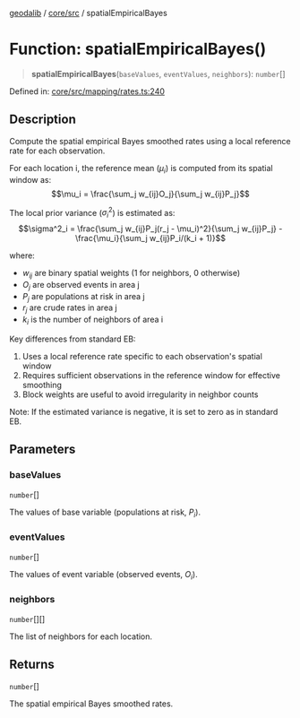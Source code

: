 [geodalib](../../../modules.md) / [core/src](../index.md) / spatialEmpiricalBayes

# Function: spatialEmpiricalBayes()

> **spatialEmpiricalBayes**(`baseValues`, `eventValues`, `neighbors`): `number`[]

Defined in: [core/src/mapping/rates.ts:240](https://github.com/GeoDaCenter/geoda-lib/blob/246bf05338fdf79294f778f8829940c18b17a0f8/js/packages/core/src/mapping/rates.ts#L240)

## Description
Compute the spatial empirical Bayes smoothed rates using a local reference rate for each observation.

For each location i, the reference mean ($\mu_i$) is computed from its spatial window as:
$$\mu_i = \frac{\sum_j w_{ij}O_j}{\sum_j w_{ij}P_j}$$

The local prior variance ($\sigma^2_i$) is estimated as:
$$\sigma^2_i = \frac{\sum_j w_{ij}P_j(r_j - \mu_i)^2}{\sum_j w_{ij}P_j} - \frac{\mu_i}{\sum_j w_{ij}P_i/(k_i + 1)}$$

where:
- $w_{ij}$ are binary spatial weights (1 for neighbors, 0 otherwise)
- $O_j$ are observed events in area j
- $P_j$ are populations at risk in area j
- $r_j$ are crude rates in area j
- $k_i$ is the number of neighbors of area i

Key differences from standard EB:
1. Uses a local reference rate specific to each observation's spatial window
2. Requires sufficient observations in the reference window for effective smoothing
3. Block weights are useful to avoid irregularity in neighbor counts

Note: If the estimated variance is negative, it is set to zero as in standard EB.

## Parameters

### baseValues

`number`[]

The values of base variable (populations at risk, $P_i$).

### eventValues

`number`[]

The values of event variable (observed events, $O_i$).

### neighbors

`number`[][]

The list of neighbors for each location.

## Returns

`number`[]

The spatial empirical Bayes smoothed rates.
